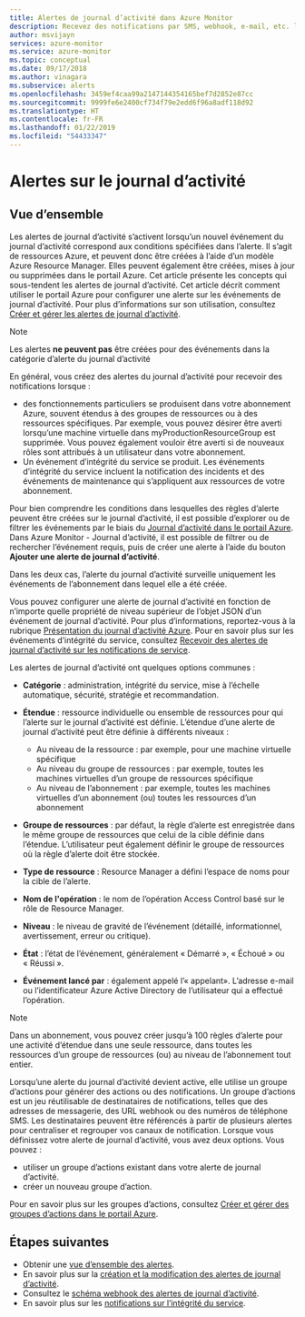 ```yaml
---
title: Alertes de journal d’activité dans Azure Monitor
description: Recevez des notifications par SMS, webhook, e-mail, etc. lors de la survenue de certains événements dans le journal d’activité.
author: msvijayn
services: azure-monitor
ms.service: azure-monitor
ms.topic: conceptual
ms.date: 09/17/2018
ms.author: vinagara
ms.subservice: alerts
ms.openlocfilehash: 3459ef4caa99a2147144354165bef7d2852e87cc
ms.sourcegitcommit: 9999fe6e2400cf734f79e2edd6f96a8adf118d92
ms.translationtype: HT
ms.contentlocale: fr-FR
ms.lasthandoff: 01/22/2019
ms.locfileid: "54433347"
---
```

# <a name="alerts-on-activity-log"></a>Alertes sur le journal d’activité 

## <a name="overview"></a>Vue d’ensemble
Les alertes de journal d’activité s’activent lorsqu’un nouvel événement du journal d’activité correspond aux conditions spécifiées dans l’alerte. Il s’agit de ressources Azure, et peuvent donc être créées à l’aide d’un modèle Azure Resource Manager. Elles peuvent également être créées, mises à jour ou supprimées dans le portail Azure. Cet article présente les concepts qui sous-tendent les alertes de journal d’activité. Cet article décrit comment utiliser le portail Azure pour configurer une alerte sur les événements de journal d’activité. Pour plus d’informations sur son utilisation, consultez [Créer et gérer les alertes de journal d’activité](../../azure-monitor/platform/alerts-activity-log.md).

> [!NOTE]
> Les alertes **ne peuvent pas** être créées pour des événements dans la catégorie d’alerte du journal d’activité

En général, vous créez des alertes du journal d’activité pour recevoir des notifications lorsque :

* des fonctionnements particuliers se produisent dans votre abonnement Azure, souvent étendus à des groupes de ressources ou à des ressources spécifiques. Par exemple, vous pouvez désirer être averti lorsqu’une machine virtuelle dans myProductionResourceGroup est supprimée. Vous pouvez également vouloir être averti si de nouveaux rôles sont attribués à un utilisateur dans votre abonnement.
* Un événement d’intégrité du service se produit. Les événements d’intégrité du service incluent la notification des incidents et des événements de maintenance qui s’appliquent aux ressources de votre abonnement.

Pour bien comprendre les conditions dans lesquelles des règles d’alerte peuvent être créées sur le journal d’activité, il est possible d’explorer ou de filtrer les événements par le biais du [Journal d’activité dans le portail Azure](../../azure-monitor/platform/activity-logs-overview.md#query-the-activity-log-in-the-azure-portal). Dans Azure Monitor - Journal d’activité, il est possible de filtrer ou de rechercher l’événement requis, puis de créer une alerte à l’aide du bouton **Ajouter une alerte de journal d’activité**.

Dans les deux cas, l’alerte du journal d’activité surveille uniquement les événements de l’abonnement dans lequel elle a été créée.

Vous pouvez configurer une alerte de journal d’activité en fonction de n’importe quelle propriété de niveau supérieur de l’objet JSON d’un événement de journal d’activité. Pour plus d’informations, reportez-vous à la rubrique [Présentation du journal d’activité Azure](./../../azure-monitor/platform/activity-logs-overview.md#categories-in-the-activity-log). Pour en savoir plus sur les événements d’intégrité du service, consultez [Recevoir des alertes de journal d’activité sur les notifications de service](./../../azure-monitor/platform/alerts-activity-log-service-notifications.md). 

Les alertes de journal d’activité ont quelques options communes :

- **Catégorie** : administration, intégrité du service, mise à l’échelle automatique, sécurité, stratégie et recommandation. 
- **Étendue** : ressource individuelle ou ensemble de ressources pour qui l’alerte sur le journal d’activité est définie. L’étendue d’une alerte de journal d’activité peut être définie à différents niveaux :
    - Au niveau de la ressource : par exemple, pour une machine virtuelle spécifique
    - Au niveau du groupe de ressources : par exemple, toutes les machines virtuelles d’un groupe de ressources spécifique
    - Au niveau de l’abonnement : par exemple, toutes les machines virtuelles d’un abonnement (ou) toutes les ressources d’un abonnement
- **Groupe de ressources** : par défaut, la règle d’alerte est enregistrée dans le même groupe de ressources que celui de la cible définie dans l’étendue. L’utilisateur peut également définir le groupe de ressources où la règle d’alerte doit être stockée.
- **Type de ressource** : Resource Manager a défini l’espace de noms pour la cible de l’alerte.

- **Nom de l'opération** : le nom de l’opération Access Control basé sur le rôle de Resource Manager.
- **Niveau** : le niveau de gravité de l’événement (détaillé, informationnel, avertissement, erreur ou critique).
- **État** : l’état de l’événement, généralement « Démarré », « Échoué » ou « Réussi ».
- **Événement lancé par** : également appelé l’« appelant». L’adresse e-mail ou l’identificateur Azure Active Directory de l’utilisateur qui a effectué l’opération.

> [!NOTE]
> Dans un abonnement, vous pouvez créer jusqu’à 100 règles d’alerte pour une activité d’étendue dans une seule ressource, dans toutes les ressources d’un groupe de ressources (ou) au niveau de l’abonnement tout entier.

Lorsqu’une alerte du journal d’activité devient active, elle utilise un groupe d’actions pour générer des actions ou des notifications. Un groupe d’actions est un jeu réutilisable de destinataires de notifications, telles que des adresses de messagerie, des URL webhook ou des numéros de téléphone SMS. Les destinataires peuvent être référencés à partir de plusieurs alertes pour centraliser et regrouper vos canaux de notification. Lorsque vous définissez votre alerte de journal d’activité, vous avez deux options. Vous pouvez :

* utiliser un groupe d’actions existant dans votre alerte de journal d’activité.
* créer un nouveau groupe d’action.

Pour en savoir plus sur les groupes d’actions, consultez [Créer et gérer des groupes d’actions dans le portail Azure](../../azure-monitor/platform/action-groups.md).


## <a name="next-steps"></a>Étapes suivantes
- Obtenir une [vue d’ensemble des alertes](../../azure-monitor/platform/alerts-overview.md).
- En savoir plus sur la [création et la modification des alertes de journal d’activité](../../azure-monitor/platform/alerts-activity-log.md).
- Consultez le [schéma webhook des alertes de journal d’activité](activity-log-alerts-webhook.md).
- En savoir plus sur les [notifications sur l’intégrité du service](../../azure-monitor/platform/service-notifications.md).


